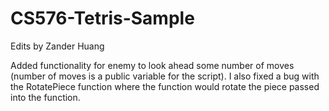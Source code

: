 # CS576-Tetris-Sample

Edits by Zander Huang

Added functionality for enemy to look ahead some number of moves (number of moves is a public variable for the script).
I also fixed a bug with the RotatePiece function where the function would rotate the piece passed into the function.

